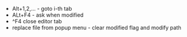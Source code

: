 * Alt+1,2,... - goto i-th tab
* ALt+F4 - ask when modified
* ^F4 close editor tab
* replace file from popup menu - clear modified flag
and modify path